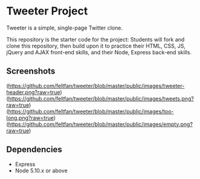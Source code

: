 # Tweeter Project

Tweeter is a simple, single-page Twitter clone.

This repository is the starter code for the project: Students will fork and clone this repository, then build upon it to practice their HTML, CSS, JS, jQuery and AJAX front-end skills, and their Node, Express back-end skills.

## Screenshots

(https://github.com/feltfan/tweeter/blob/master/public/images/tweeter-header.png?raw=true)
(https://github.com/feltfan/tweeter/blob/master/public/images/tweets.png?raw=true)
(https://github.com/feltfan/tweeter/blob/master/public/images/too-long.png?raw=true)
(https://github.com/feltfan/tweeter/blob/master/public/images/empty.png?raw=true)

## Dependencies

- Express
- Node 5.10.x or above
